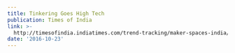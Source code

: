```yaml
---
title: Tinkering Goes High Tech
publication: Times of India
link: >-
  http://timesofindia.indiatimes.com/trend-tracking/maker-spaces-india/articleshow/54997320.cms
date: '2016-10-23'
---
```

